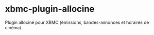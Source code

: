 xbmc-plugin-allocine
====================

Plugin allociné pour XBMC (émissions, bandes-annonces et horaires de cinéma)
